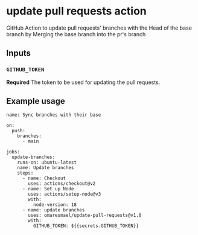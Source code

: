 # update pull requests action

GitHub Action to update pull requests' branches with the Head of the base branch by Merging the base branch into the pr's branch

## Inputs

### `GITHUB_TOKEN`

**Required** The token to be used for updating the pull requests.
## Example usage

```YML
name: Sync branches with their base

on:
  push:
    branches:
      - main

jobs:
  update-branches:
    runs-on: ubuntu-latest
    name: Update branches
    steps:
      - name: Checkout
        uses: actions/checkout@v2
      - name: Set up Node
        uses: actions/setup-node@v3
        with:
          node-version: 18
      - name: update branches
        uses: omaresmael/update-pull-requests@v1.0
        with:
          GITHUB_TOKEN: ${{secrets.GITHUB_TOKEN}}
```
